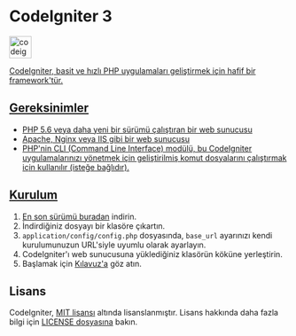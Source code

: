 # CodeIgniter 3

<a href="https://codeigniter.com" target="_blank" rel="noreferrer"> <img src="https://cdn.worldvectorlogo.com/logos/codeigniter.svg" alt="codeigniter" width="40" height="40"/>

CodeIgniter, basit ve hızlı PHP uygulamaları geliştirmek için hafif bir framework'tür.

## Gereksinimler

- PHP 5.6 veya daha yeni bir sürümü çalıştıran bir web sunucusu
- Apache, Nginx veya IIS gibi bir web sunucusu
- PHP'nin CLI (Command Line Interface) modülü, bu CodeIgniter uygulamalarınızı yönetmek için geliştirilmiş komut dosyalarını çalıştırmak için kullanılır (isteğe bağlıdır).

## Kurulum

1. En son sürümü [buradan](https://codeigniter.com/download) indirin.
2. İndirdiğiniz dosyayı bir klasöre çıkartın.
3. `application/config/config.php` dosyasında, `base_url` ayarınızı kendi kurulumunuzun URL'siyle uyumlu olarak ayarlayın.
4. CodeIgniter'ı web sunucusuna yüklediğiniz klasörün köküne yerleştirin.
5. Başlamak için [Kılavuz'a](https://codeigniter.com/user_guide/) göz atın.


## Lisans

CodeIgniter, [MIT lisansı](https://opensource.org/licenses/MIT) altında lisanslanmıştır. Lisans hakkında daha fazla bilgi için [LICENSE dosyasına](https://github.com/bcit-ci/CodeIgniter/blob/develop/LICENSE) bakın.
